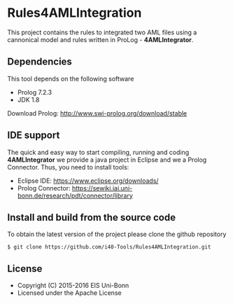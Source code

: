# Rules4AMLIntegration

This project contains the rules to integrated two AML files using a cannonical model and rules written in ProLog - **4AMLIntegrator**.

## Dependencies
This tool depends on the following software

* Prolog 7.2.3
* JDK 1.8

Download Prolog: http://www.swi-prolog.org/download/stable

## IDE support 
The quick and easy way to start compiling, running and coding **4AMLIntegrator** we provide a java project in Eclipse and we a Prolog Connector. Thus, you need to install tools:
* Eclipse IDE: https://www.eclipse.org/downloads/
* Prolog Connector: https://sewiki.iai.uni-bonn.de/research/pdt/connector/library

## Install and build from the source code  
To obtain the latest version of the project please clone the github repository

    $ git clone https://github.com/i40-Tools/Rules4AMLIntegration.git

## License

* Copyright (C) 2015-2016 EIS Uni-Bonn
* Licensed under the Apache License


